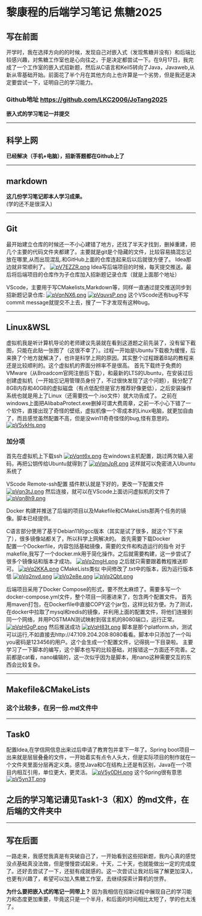 # 黎康程的后端学习笔记 焦糖2025
## 写在前面
开学时，我在选择方向的的时候，发现自己对嵌入式（发现焦糖并没有）和后端比较感兴趣，对焦糖工作室也是心向往之，于是决定都尝试一下。在9月17日，我完成了一个工作室的嵌入式招新题，然后从C语言和Keil5转向了Java，Javaweb,从新从零基础开始。前面花了半个月在其他方向上也许算是一个劣势，但是我还是决定要尝试一下，证明自己的学习能力。

### Github地址 https://github.com/LKC2006/JoTang2025

**嵌入式的学习笔记一并提交**
***
## 科学上网  
**已经解决（手机+电脑），招新答题都在Github上了**
***
## markdown
**这几份学习笔记即本人学习成果。**   
(学的还不是很深入)
***
## Git
最开始建立仓库的时候还一不小心建错了地方，还找了半天才找到，删掉重建，把几个主要的代码文件夹都建了。主要就是git是个隐藏的文件，比较容易搞混忘记放在哪里,从而出现混乱.和GitHub上面的仓库连起来后以后就很方便了。
Idea那边就非常顺利了。
<a href="https://imgse.com/i/pV7EZZR"><img src="https://s21.ax1x.com/2025/10/05/pV7EZZR.png" alt="pV7EZZR.png" border="0" /></a>
Idea写后端项目的时候，每天提交推送。最后将后端项目的仓库作为子仓库加入招新题记录仓库（就是上面那个地址）

VScode，主要用于写CMakelists,Markdown等，同样一直通过提交推送同步到招新题记录仓库:
<a href="https://imgchr.com/i/pVqnNX6"><img src="https://s21.ax1x.com/2025/10/15/pVqnNX6.png" alt="pVqnNX6.png" border="0" /></a>
<a href="https://imgchr.com/i/pVquvsP"><img src="https://s21.ax1x.com/2025/10/15/pVquvsP.png" alt="pVquvsP.png" border="0" /></a>
这个VScode还有bug不写commit message就提交不上去，搜了一下才发现有这种bug。
***

## Linux&WSL

虚拟机我是听计算机导论的老师建议先装就在看到这道题之前先装了，没有留下截图，只能在此贴一张图了（这很不幸了）。过程一开始是Ubuntu下载极为缓慢，后来换了个地方就解决了，也许是科学上网的原因。其实整个过程跟着B站的教程来还是比较顺利的。这个虚拟机的界面分辨率不是很高。
首先下载终于免费的VMware（从Broadcom官网注册后下载），和最新的LTS的Ubuntu，在安装过后创建虚拟机（一开始忘记用管理员身份了，不过很快发现了这个问题），我分配了8GB内存和40GB的虚拟磁盘（有点低配但是官方推荐好像更低），之后安装操作系统也就是用上了Linux（还需要找一个.iso文件）就大功告成了。
之前在windows上面把AlibabaProtect.exe删掉可谓大费周章，之前一不小心下错了一个软件，直接出现了奇怪的壁纸，虚拟机像一个零成本的Linux电脑，就更加自由了，而且感觉虽然配置不高，但是没win11奇奇怪怪的bug,怪有意思的。
<a href="https://imgse.com/i/pV5ykHs"><img src="https://s21.ax1x.com/2025/09/24/pV5ykHs.png" alt="pV5ykHs.png" border="0" /></a>

### 加分项

首先在虚拟机上下载ssh
<a href="https://imgchr.com/i/pVqnt6x"><img src="https://s21.ax1x.com/2025/10/15/pVqnt6x.png" alt="pVqnt6x.png" border="0" /></a>
在windows主机配置，跳过两次输入密码，再把公钥传给Ubuntu就得到了
<a href="https://imgchr.com/i/pVqnJpR"><img src="https://s21.ax1x.com/2025/10/15/pVqnJpR.png" alt="pVqnJpR.png" border="0" /></a>
这样就可以免密进入Ubuntu系统了


VScode Remote-ssh配置
插件默认就是下好的，更改一下配置文件
<a href="https://imgchr.com/i/pVqn3tJ"><img src="https://s21.ax1x.com/2025/10/15/pVqn3tJ.png" alt="pVqn3tJ.png" border="0" /></a>
然后连接，就可以在VScode上面访问虚拟机的文件了
<a href="https://imgchr.com/i/pVqn8h9"><img src="https://s21.ax1x.com/2025/10/15/pVqn8h9.png" alt="pVqn8h9.png" border="0" /></a>


Docker
构建并推送了后端的项目以及Makefile和CMakeLists那两个任务的镜像。脚本已经提供。

C语言部分使用了基于Debian11的gcc版本（其实是试了很多，就这个下下来了），很多镜像站都关了，所以科学上网解决的。
首先需要下载Docker   
配置一个Dockerfile，内容包括基础镜像，需要的文件和构造运行的指令
对于makefile,我写了一个docker.mk用于简化操作。之后就需要构建，这一步尝试了很多个镜像站和版本才成功。
<a href="https://imgchr.com/i/pVq2mgH"><img src="https://s21.ax1x.com/2025/10/16/pVq2mgH.png" alt="pVq2mgH.png" border="0" /></a>
之后就只需要跟着教程推送即可。
<a href="https://imgchr.com/i/pVq2KKA"><img src="https://s21.ax1x.com/2025/10/16/pVq2KKA.png" alt="pVq2KKA.png" border="0" /></a>
CMakeLists类似
中间修改了.txt中的版本，因为运行版本低
<a href="https://imgchr.com/i/pVq2nvd"><img src="https://s21.ax1x.com/2025/10/16/pVq2nvd.png" alt="pVq2nvd.png" border="0" /></a>
<a href="https://imgchr.com/i/pVq2e8e"><img src="https://s21.ax1x.com/2025/10/16/pVq2e8e.png" alt="pVq2e8e.png" border="0" /></a>
<a href="https://imgchr.com/i/pVq2Qbt"><img src="https://s21.ax1x.com/2025/10/16/pVq2Qbt.png" alt="pVq2Qbt.png" border="0" /></a>

后端项目采用了Docker Compose的形式，要不然太麻烦了。需要多写一个docker-compose.yml文件，整个项目一同塞进来了，包含两个配置文件。
首先用maven打包，在Dockerfile中直接COPY这个jar包，这样比较方便。为了测试，在docker中拉取了mysql和redis的镜像，并利用上面的配置文件，将他们连接到同一个网络，并用POSTMAN测试映射到宿主机的8080端口，运行正常。
<a href="https://imgchr.com/i/pVqHGgP"><img src="https://s21.ax1x.com/2025/10/17/pVqHGgP.png" alt="pVqHGgP.png" border="0" /></a>
然后推送成功
<a href="https://imgchr.com/i/pVqH83t"><img src="https://s21.ax1x.com/2025/10/17/pVqH83t.png" alt="pVqH83t.png" border="0" /></a>
脚本是那个platform.sh，测试可以运行,不如直接去http://47.109.204.208:8080看看。脚本中只添加了一个叫you密码是123456的用户。这个会生成一个配置文件，记得挑一下目录啦。
主要学习了一下脚本的编写，这个脚本也写的比较基础，对报错这一方面还不完善。之前都是cat看，nano编辑的，这一次似乎因为是脚本，用nano这种需要交互的东西会比较复杂。
***

## Makefile&CMakeLists
### 这个比较多，在另一份.md文件中
***
## Task0
配置Idea,在学信网信息出来过后申请了教育包并拿下一年了。Spring boot项目一出来就是层层叠叠的文件，一开始着实有点令人头大，但是实际项目的制作就在一个文件夹里面分层再定义类。感觉Java和C在结构上还是有区别，Java在一个项目内相互引用，单位更大，更灵活。
<a href="https://imgse.com/i/pV5y0DH"><img src="https://s21.ax1x.com/2025/09/24/pV5y0DH.png" alt="pV5y0DH.png" border="0" /></a>
这个Spring很有意思
<a href="https://imgse.com/i/pV5yn3T"><img src="https://s21.ax1x.com/2025/09/24/pV5yn3T.png" alt="pV5yn3T.png" border="0" /></a>

## 之后的学习笔记请见Task1-3（和X）的md文件，在后端的文件夹中
***

## 写在后面
一路走来，我感觉我真是有突破自己了，一开始看到这些招新题，我内心真的感觉没点基础真没法做，但是慢慢尝试起来，十天，二十天，也就能做出一定的完成度了。还好去尝试了一下，还挺有成就感的。这一次尝试让我对后端了解更加深入，也更有兴趣了，希望可以加入焦糖工作室，去继续探索计算机的世界。

**为什么要把嵌入式的笔记一同带上？**
因为我相信在招新过程中展现自己的学习能力和态度更加重要，毕竟这只是一个半月，和后面的时间相比太短了，学的也太浅了。